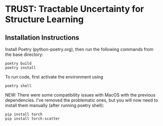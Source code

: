 # TRUST: Tractable Uncertainty for Structure Learning

## Installation Instructions

Install Poetry (python-poetry.org), then run the following commands from the base directory:

    poetry build
    poetry install

To run code, first activate the environment using

    poetry shell

NEW: There were some compatibility issues with MacOS with the previous dependencies. I've removed the
problematic ones, but you will now need to install them manually (after running poetry shell):

    pip install torch
    pip install torch-scatter